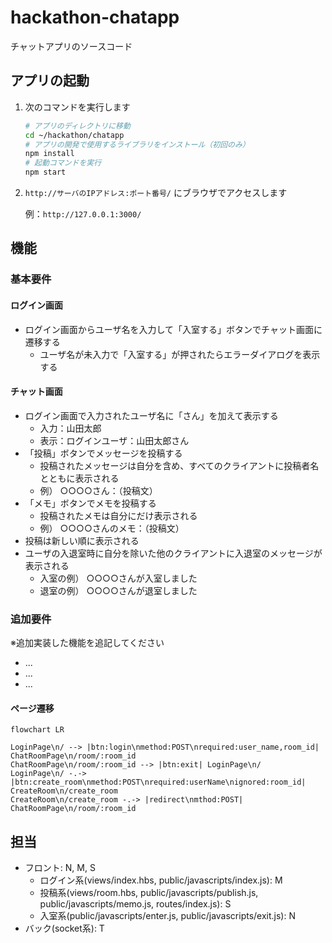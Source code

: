 hackathon-chatapp
====

チャットアプリのソースコード

## アプリの起動

1. 次のコマンドを実行します

    ```bash
    # アプリのディレクトリに移動
    cd ~/hackathon/chatapp
    # アプリの開発で使用するライブラリをインストール（初回のみ）
    npm install
    # 起動コマンドを実行
    npm start
    ```

2. `http://サーバのIPアドレス:ポート番号/` にブラウザでアクセスします

    例：`http://127.0.0.1:3000/`

## 機能

### 基本要件

#### ログイン画面

* ログイン画面からユーザ名を入力して「入室する」ボタンでチャット画面に遷移する
    * ユーザ名が未入力で「入室する」が押されたらエラーダイアログを表示する

#### チャット画面

* ログイン画面で入力されたユーザ名に「さん」を加えて表示する
    * 入力：山田太郎
    * 表示：ログインユーザ：山田太郎さん
* 「投稿」ボタンでメッセージを投稿する
    * 投稿されたメッセージは自分を含め、すべてのクライアントに投稿者名とともに表示される
    * 例） ○○○○さん：（投稿文）
* 「メモ」ボタンでメモを投稿する
    * 投稿されたメモは自分にだけ表示される
    * 例） ○○○○さんのメモ：（投稿文）
* 投稿は新しい順に表示される
* ユーザの入退室時に自分を除いた他のクライアントに入退室のメッセージが表示される
    * 入室の例） ○○○○さんが入室しました
    * 退室の例） ○○○○さんが退室しました

### 追加要件

※追加実装した機能を追記してください

* ...
* ...
* ...

#### ページ遷移

```mermaid
flowchart LR

LoginPage\n/ --> |btn:login\nmethod:POST\nrequired:user_name,room_id| ChatRoomPage\n/room/:room_id
ChatRoomPage\n/room/:room_id --> |btn:exit| LoginPage\n/
LoginPage\n/ -.-> |btn:create_room\nmethod:POST\nrequired:userName\nignored:room_id| CreateRoom\n/create_room
CreateRoom\n/create_room -.-> |redirect\nmthod:POST| ChatRoomPage\n/room/:room_id
```

## 担当

* フロント: N, M, S
    * ログイン系(views/index.hbs, public/javascripts/index.js): M
    * 投稿系(views/room.hbs, public/javascripts/publish.js, public/javascripts/memo.js, routes/index.js): S
    * 入室系(public/javascripts/enter.js, public/javascripts/exit.js): N
* バック(socket系): T

